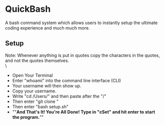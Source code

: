 # QuickBash
A bash command system which allows users to instantly setup the ultimate coding experience and much much more.

## Setup
Note: Whenever anything is put in quotes copy the characters in the quotes, and not the quotes themselves.\
\
* Open Your Terminal
* Enter "whoami" into the command line interface (CLI)
* Your username will then show up.
* Copy your username.
* Write "cd /Users/" and then paste after the "/"
* Then enter "git clone "
* Then enter "bash setup.sh"
* ""**And That's It! You're All Done! Type in "cSet" and hit enter to start the program.**""
